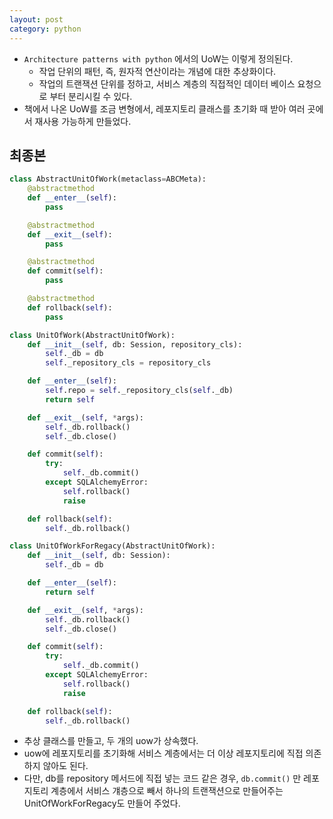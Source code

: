 ```yaml
---
layout: post
category: python
---
```

- `Architecture patterns with python` 에서의 UoW는 이렇게 정의된다.
    - 작업 단위의 패턴, 즉, 원자적 연산이라는 개념에 대한 추상화이다.
    - 작업의 트랜잭션 단위를 정하고, 서비스 계층의 직접적인 데이터 베이스 요청으로 부터 분리시킬 수 있다.
- 책에서 나온 UoW를 조금 변형에서, 레포지토리 클래스를 초기화 때 받아 여러 곳에서 재사용 가능하게 만들었다.

## 최종본
```python
class AbstractUnitOfWork(metaclass=ABCMeta):
    @abstractmethod
    def __enter__(self):
        pass

    @abstractmethod
    def __exit__(self):
        pass

    @abstractmethod
    def commit(self):
        pass

    @abstractmethod
    def rollback(self):
        pass

class UnitOfWork(AbstractUnitOfWork):
    def __init__(self, db: Session, repository_cls):
        self._db = db
        self._repository_cls = repository_cls

    def __enter__(self):
        self.repo = self._repository_cls(self._db)
        return self

    def __exit__(self, *args):
        self._db.rollback()
        self._db.close()

    def commit(self):
        try:
            self._db.commit()
        except SQLAlchemyError:
            self.rollback()
            raise

    def rollback(self):
        self._db.rollback()

class UnitOfWorkForRegacy(AbstractUnitOfWork):
    def __init__(self, db: Session):
        self._db = db

    def __enter__(self):
        return self

    def __exit__(self, *args):
        self._db.rollback()
        self._db.close()

    def commit(self):
        try:
            self._db.commit()
        except SQLAlchemyError:
            self.rollback()
            raise

    def rollback(self):
        self._db.rollback() 
```

- 추상 클래스를 만들고, 두 개의 uow가 상속했다.
- uow에 레포지토리를 초기화해 서비스 계층에서는 더 이상 레포지토리에 직접 의존하지 않아도 된다.
- 다만, db를 repository 메서드에 직접 넣는 코드 같은 경우, `db.commit()` 만 레포지토리 계층에서 서비스 걔층으로 빼서 하나의 트랜잭션으로 만들어주는 UnitOfWorkForRegacy도 만들어 주었다.